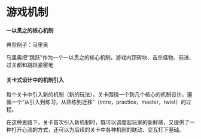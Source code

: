 # 游戏机制

#### 一以贯之的核心机制

典型例子：马里奥

马里奥把“跳跃"作为一个一以贯之的核心机制，游戏内顶砖块、击杀怪物、前进、过关都和跳跃紧密地

#### 关卡式设计中的机制引入

每个关卡中引入新的机制（新的玩法），关卡围绕一个到几个核心的机制设计，遵循一个“从引入到练习，从熟练到迁移”（intro，practice，master，twist）的过程。

在这种思路下，关卡首次引入新机制时，既可以调度起玩家的新鲜感，又提供了一种打开心流的方式，还可以为后续的关卡中各种机制的联动、交互打下基础。